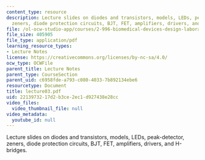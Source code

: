 ```yaml
---
content_type: resource
description: Lecture slides on diodes and transistors, models, LEDs, peak-detector,
  zeners, diode protection circuits, BJT, FET, amplifiers, drivers, and H-bridges.
file: /ol-ocw-studio-app/courses/2-996-biomedical-devices-design-laboratory-fall-2007/2213973217d2b3ce2ec1d927438e28cc_lecture03.pdf
file_size: 405905
file_type: application/pdf
learning_resource_types:
- Lecture Notes
license: https://creativecommons.org/licenses/by-nc-sa/4.0/
ocw_type: OCWFile
parent_title: Lecture Notes
parent_type: CourseSection
parent_uid: c6958fde-a793-c080-4033-7b892134ebe6
resourcetype: Document
title: lecture03.pdf
uid: 22139732-17d2-b3ce-2ec1-d927438e28cc
video_files:
  video_thumbnail_file: null
video_metadata:
  youtube_id: null
---
```

Lecture slides on diodes and transistors, models, LEDs, peak-detector, zeners, diode protection circuits, BJT, FET, amplifiers, drivers, and H-bridges.
